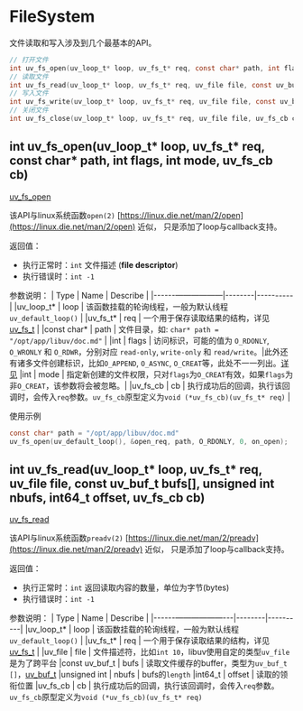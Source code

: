 # FileSystem

文件读取和写入涉及到几个最基本的API。
```c
// 打开文件
int uv_fs_open(uv_loop_t* loop, uv_fs_t* req, const char* path, int flags, int mode, uv_fs_cb cb)
// 读取文件
int uv_fs_read(uv_loop_t* loop, uv_fs_t* req, uv_file file, const uv_buf_t bufs[], unsigned int nbufs, int64_t offset, uv_fs_cb cb)
// 写入文件
int uv_fs_write(uv_loop_t* loop, uv_fs_t* req, uv_file file, const uv_buf_t bufs[], unsigned int nbufs, int64_t offset, uv_fs_cb cb)
// 关闭文件
int uv_fs_close(uv_loop_t* loop, uv_fs_t* req, uv_file file, uv_fs_cb cb)
```

## int uv_fs_open(uv_loop_t* loop, uv_fs_t* req, const char* path, int flags, int mode, uv_fs_cb cb)
[uv_fs_open](http://docs.libuv.org/en/v1.x/fs.html#c.uv_fs_open)

该API与linux系统函数`open(2)` [https://linux.die.net/man/2/open](https://linux.die.net/man/2/open) 近似，
只是添加了loop与callback支持。

返回值：
+ 执行正常时：`int` 文件描述 (__file descriptor__)
+ 执行错误时：`int -1`

参数说明：
|     Type   | Name   | Describe |
|------——————|--------|----------|
|uv_loop_t*  | loop   | 该函数挂载的轮询线程，一般为默认线程 `uv_default_loop()` |
|uv_fs_t*    | req    | 一个用于保存读取结果的结构，详见 [uv_fs_t](http://docs.libuv.org/en/v1.x/loop.html#c.uv_fs_t) |
|const char* | path   | 文件目录，如: `char* path = "/opt/app/libuv/doc.md"` |
|int         | flags  | 访问标识，可能的值为 `O_RDONLY`, `O_WRONLY` 和 `O_RDWR`，分别对应 `read-only`, `write-only` 和 `read/write`。|此外还有诸多文件创建标识，比如`O_APPEND`, `O_ASYNC`, `O_CREAT`等，此处不一一列出。[详见](https://linux.die.net/man/2/open)
|int         | mode   | 指定新创建的文件权限，只对`flags`为`O_CREAT`有效，如果`flags`为非`O_CREAT`，该参数将会被忽略。|
|uv_fs_cb    | cb     | 执行成功后的回调，执行该回调时，会传入`req`参数。`uv_fs_cb`原型定义为`void (*uv_fs_cb)(uv_fs_t* req)` |

使用示例
```c
const char* path = "/opt/app/libuv/doc.md"
uv_fs_open(uv_default_loop(), &open_req, path, O_RDONLY, 0, on_open);
```

## int uv_fs_read(uv_loop_t* loop, uv_fs_t* req, uv_file file, const uv_buf_t bufs[], unsigned int nbufs, int64_t offset, uv_fs_cb cb)
[uv_fs_read](http://docs.libuv.org/en/v1.x/fs.html#c.uv_fs_read)

该API与linux系统函数`preadv(2)` [https://linux.die.net/man/2/preadv](https://linux.die.net/man/2/preadv) 近似，
只是添加了loop与callback支持。

返回值：
+ 执行正常时：`int` 返回读取内容的数量，单位为字节(bytes)
+ 执行错误时：`int -1`

参数说明：
|     Type      | Name   | Describe |
|------——————---|--------|----------|
|uv_loop_t*     | loop   | 该函数挂载的轮询线程，一般为默认线程 `uv_default_loop()` |
|uv_fs_t*       | req    | 一个用于保存读取结果的结构，详见 [uv_fs_t](http://docs.libuv.org/en/v1.x/loop.html#c.uv_fs_t) |
|uv_file        | file   | 文件描述符，比如`int 10`，libuv使用自定的类型`uv_file`是为了跨平台
|const uv_buf_t | bufs   | 读取文件缓存的buffer，类型为`uv_buf_t []`，[uv_buf_t](http://docs.libuv.org/en/v1.x/misc.html#c.uv_buf_t)
|unsigned int   | nbufs  | bufs的`length`
|int64_t        | offset | 读取的领衔位置
|uv_fs_cb       | cb     | 执行成功后的回调，执行该回调时，会传入`req`参数。`uv_fs_cb`原型定义为`void (*uv_fs_cb)(uv_fs_t* req)`

